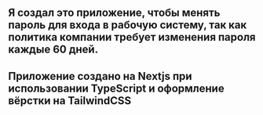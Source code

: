 ## Я создал это приложение, чтобы менять пароль для входа в рабочую систему, так как политика компании требует изменения пароля каждые 60 дней. 

## Приложение создано на Nextjs при использовании TypeScript и оформление вёрстки на TailwindCSS
